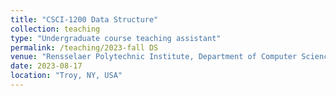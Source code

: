 ```yaml
---
title: "CSCI-1200 Data Structure"
collection: teaching
type: "Undergraduate course teaching assistant"
permalink: /teaching/2023-fall DS
venue: "Rensselaer Polytechnic Institute, Department of Computer Science"
date: 2023-08-17
location: "Troy, NY, USA"
---
```


